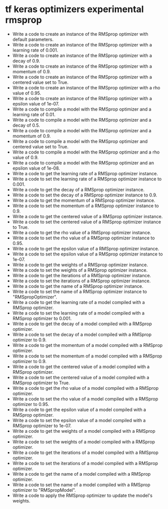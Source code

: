 # tf keras optimizers experimental rmsprop

- Write a code to create an instance of the RMSprop optimizer with default parameters.
- Write a code to create an instance of the RMSprop optimizer with a learning rate of 0.001.
- Write a code to create an instance of the RMSprop optimizer with a decay of 0.9.
- Write a code to create an instance of the RMSprop optimizer with a momentum of 0.9.
- Write a code to create an instance of the RMSprop optimizer with a centered value set to True.
- Write a code to create an instance of the RMSprop optimizer with a rho value of 0.95.
- Write a code to create an instance of the RMSprop optimizer with a epsilon value of 1e-07.
- Write a code to compile a model with the RMSprop optimizer and a learning rate of 0.01.
- Write a code to compile a model with the RMSprop optimizer and a decay of 0.5.
- Write a code to compile a model with the RMSprop optimizer and a momentum of 0.9.
- Write a code to compile a model with the RMSprop optimizer and centered value set to True.
- Write a code to compile a model with the RMSprop optimizer and a rho value of 0.9.
- Write a code to compile a model with the RMSprop optimizer and an epsilon value of 1e-08.
- Write a code to get the learning rate of a RMSprop optimizer instance.
- Write a code to set the learning rate of a RMSprop optimizer instance to 0.001.
- Write a code to get the decay of a RMSprop optimizer instance.
- Write a code to set the decay of a RMSprop optimizer instance to 0.9.
- Write a code to get the momentum of a RMSprop optimizer instance.
- Write a code to set the momentum of a RMSprop optimizer instance to 0.9.
- Write a code to get the centered value of a RMSprop optimizer instance.
- Write a code to set the centered value of a RMSprop optimizer instance to True.
- Write a code to get the rho value of a RMSprop optimizer instance.
- Write a code to set the rho value of a RMSprop optimizer instance to 0.95.
- Write a code to get the epsilon value of a RMSprop optimizer instance.
- Write a code to set the epsilon value of a RMSprop optimizer instance to 1e-07.
- Write a code to get the weights of a RMSprop optimizer instance.
- Write a code to set the weights of a RMSprop optimizer instance.
- Write a code to get the iterations of a RMSprop optimizer instance.
- Write a code to set the iterations of a RMSprop optimizer instance.
- Write a code to get the name of a RMSprop optimizer instance.
- Write a code to set the name of a RMSprop optimizer instance to "RMSpropOptimizer".
- Write a code to get the learning rate of a model compiled with a RMSprop optimizer.
- Write a code to set the learning rate of a model compiled with a RMSprop optimizer to 0.001.
- Write a code to get the decay of a model compiled with a RMSprop optimizer.
- Write a code to set the decay of a model compiled with a RMSprop optimizer to 0.9.
- Write a code to get the momentum of a model compiled with a RMSprop optimizer.
- Write a code to set the momentum of a model compiled with a RMSprop optimizer to 0.9.
- Write a code to get the centered value of a model compiled with a RMSprop optimizer.
- Write a code to set the centered value of a model compiled with a RMSprop optimizer to True.
- Write a code to get the rho value of a model compiled with a RMSprop optimizer.
- Write a code to set the rho value of a model compiled with a RMSprop optimizer to 0.95.
- Write a code to get the epsilon value of a model compiled with a RMSprop optimizer.
- Write a code to set the epsilon value of a model compiled with a RMSprop optimizer to 1e-07.
- Write a code to get the weights of a model compiled with a RMSprop optimizer.
- Write a code to set the weights of a model compiled with a RMSprop optimizer.
- Write a code to get the iterations of a model compiled with a RMSprop optimizer.
- Write a code to set the iterations of a model compiled with a RMSprop optimizer.
- Write a code to get the name of a model compiled with a RMSprop optimizer.
- Write a code to set the name of a model compiled with a RMSprop optimizer to "RMSpropModel".
- Write a code to apply the RMSprop optimizer to update the model's weights.